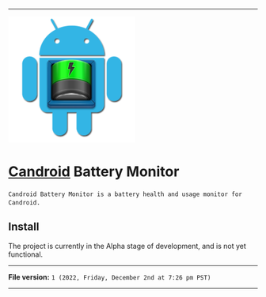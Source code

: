 
***

<img alt="Candroid Battery Monitor logo failed to load. Click/tap here to attempt to view it" src="/Candroid-Battery-Monitor_1000pIcon_V1_HighCompression.png" width="256"/>

# [Candroid](https://github.com/seanpm2001/Candroid/) Battery Monitor

`Candroid Battery Monitor is a battery health and usage monitor for Candroid.`

## Install

The project is currently in the Alpha stage of development, and is not yet functional.

***

**File version:** `1 (2022, Friday, December 2nd at 7:26 pm PST)`

***

